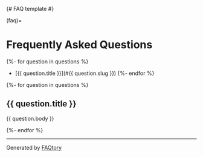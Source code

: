 
{# FAQ template #}

<!-- DO NOT EDIT MANUALLY -->

(faq)=

# Frequently Asked Questions

{%- for question in questions %}
- [{{ question.title }}](#{{ question.slug }})
{%- endfor %}


{%- for question in questions %}

<a name="{{ question.slug }}"></a>
## {{ question.title }}

{{ question.body }}

{%- endfor %}

<hr>

Generated by [FAQtory](https://github.com/willmcgugan/faqtory)
